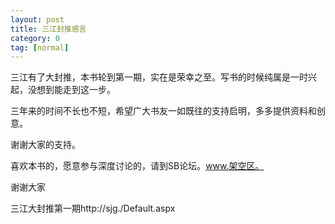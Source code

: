 ```yaml
---
layout: post
title: 三江封推感言
category: 0
tag: [normal]
---
```


三江有了大封推，本书轮到第一期，实在是荣幸之至。写书的时候纯属是一时兴起，没想到能走到这一步。

三年来的时间不长也不短，希望广大书友一如既往的支持启明，多多提供资料和创意。

谢谢大家的支持。

喜欢本书的，愿意参与深度讨论的，请到SB论坛。www.架空区。

谢谢大家

三江大封推第一期http://sjg./Default.aspx
